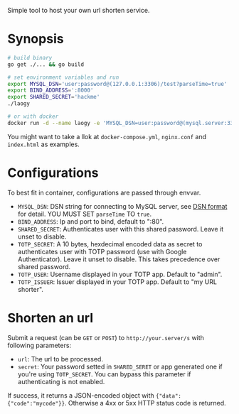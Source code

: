 Simple tool to host your own url shorten service.

# Synopsis

```bash
# build binary
go get ./... && go build

# set environment variables and run
export MYSQL_DSN='user:password@(127.0.0.1:3306)/test?parseTime=true'
export BIND_ADDRESS=':8000'
export SHARED_SECRET='hackme'
./laogy

# or with docker
docker run -d --name laogy -e 'MYSQL_DSN=user:password@(mysql.server:3306)/test?parseTime=true' -e TOTP_SECRET=feed5eed0fdead70beef -p 8000:80 -v `pwd`/laogy:/laogy debian:stable-slim /laogy
```

You might want to take a llok at `docker-compose.yml`, `nginx.conf` and `index.html` as examples.

# Configurations

To best fit in container, configurations are passed through envvar.

- `MYSQL_DSN`: DSN string for connecting to MySQL server, see [DSN format](https://github.com/go-sql-driver/mysql#dsn-data-source-name) for detail. YOU MUST SET `parseTime` TO `true`.
- `BIND_ADDRESS`: Ip and port to bind, default to ":80".
- `SHARED_SECRET`: Authenticates user with this shared password. Leave it unset to disable.
- `TOTP_SECRET`: A 10 bytes, hexdecimal encoded data as secret to authenticates user with TOTP password (use with Google Authenticator). Leave it unset to disable. This takes precedence over shared password.
- `TOTP_USER`: Username displayed in your TOTP app. Default to "admin".
- `TOTP_ISSUER`: Issuer displayed in your TOTP app. Default to "my URL shorter".

# Shorten an url

Submit a request (can be `GET` or `POST`) to `http://your.server/s` with following parameters:

- `url`: The url to be processed.
- `secret`: Your password setted in `SHARED_SERET` or app generated one if you're using `TOTP_SECRET`. You can bypass this parameter if authenticating is not enabled.

If success, it returns a JSON-encoded object with `{"data":{"code":"mycode"}}`. Otherwise a 4xx or 5xx HTTP status code is returned.
